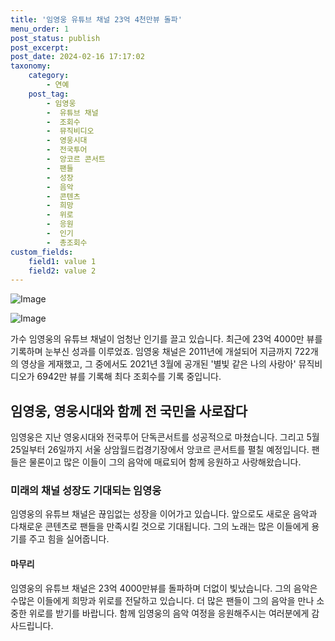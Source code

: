 ```yaml
---
title: '임영웅 유튜브 채널 23억 4천만뷰 돌파'
menu_order: 1
post_status: publish
post_excerpt: 
post_date: 2024-02-16 17:17:02
taxonomy:
    category:
        - 연예
    post_tag:
        - 임영웅
        -  유튜브 채널
        -  조회수
        -  뮤직비디오
        -  영웅시대
        -  전국투어
        -  앙코르 콘서트
        -  팬들
        -  성장
        -  음악
        -  콘텐츠
        -  희망
        -  위로
        -  응원
        -  인기
        -  총조회수
custom_fields:
    field1: value 1
    field2: value 2
---
```


![Image](https://mimgnews.pstatic.net/image/108/2024/02/11/0003214210_001_20240211085004200.jpg?type=w540)

![Image](https://ssl.pstatic.net/mimgnews/image/108/2024/02/11/0003214210_002_20240211085004336.jpg?type=w540)

가수 임영웅의 유튜브 채널이 엄청난 인기를 끌고 있습니다. 최근에 23억 4000만 뷰를 기록하며 눈부신 성과를 이루었죠. 임영웅 채널은 2011년에 개설되어 지금까지 722개의 영상을 게재했고, 그 중에서도 2021년 3월에 공개된 '별빛 같은 나의 사랑아' 뮤직비디오가 6942만 뷰를 기록해 최다 조회수를 기록 중입니다.
## 임영웅, 영웅시대와 함께 전 국민을 사로잡다
임영웅은 지난 영웅시대와 전국투어 단독콘서트를 성공적으로 마쳤습니다. 그리고 5월 25일부터 26일까지 서울 상암월드컵경기장에서 앙코르 콘서트를 펼칠 예정입니다. 팬들은 물론이고 많은 이들이 그의 음악에 매료되어 함께 응원하고 사랑해왔습니다.
### 미래의 채널 성장도 기대되는 임영웅
임영웅의 유튜브 채널은 끊임없는 성장을 이어가고 있습니다. 앞으로도 새로운 음악과 다채로운 콘텐츠로 팬들을 만족시킬 것으로 기대됩니다. 그의 노래는 많은 이들에게 용기를 주고 힘을 실어줍니다.
#### 마무리
임영웅의 유튜브 채널은 23억 4000만뷰를 돌파하며 더없이 빛났습니다. 그의 음악은 수많은 이들에게 희망과 위로를 전달하고 있습니다. 더 많은 팬들이 그의 음악을 만나 소중한 위로를 받기를 바랍니다. 함께 임영웅의 음악 여정을 응원해주시는 여러분에게 감사드립니다.
